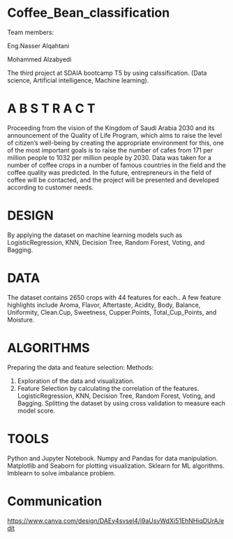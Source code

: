 # Coffee_Bean_classification

Team members:

Eng.Nasser Alqahtani

Mohammed Alzabyedi



The third project at SDAIA bootcamp T5 by using calssification. 
(Data science, Artificial intelligence, Machine learning).


# A B S T R A C T
Proceeding from the vision of the Kingdom of Saudi Arabia 2030 and its
announcement of the Quality of Life Program, which aims to raise the
level of citizen’s well-being by creating the appropriate environment for
this, one of the most important goals is to raise the number of cafes
from 171 per million people to 1032 per million people by 2030.
Data was taken for a number of coffee crops in a number of famous
countries in the field and the coffee quality was predicted. In the future,
entrepreneurs in the field of coffee will be contacted, and the project
will be presented and developed according to customer needs.

# DESIGN
By applying the dataset on machine learning models such as
LogisticRegression, KNN, Decision Tree, Random Forest, Voting, and
Bagging.
# DATA
The dataset contains 2650 crops with 44 features for each.. A few
feature highlights include Aroma, Flavor, Aftertaste, Acidity, Body,
Balance, Uniformity, Clean.Cup, Sweetness, Cupper.Points,
Total_Cup_Points, and Moisture.
# ALGORITHMS 
Preparing the data and feature selection:
Methods:
1. Exploration of the data and visualization.
2. Feature Selection by calculating the
correlation of the features.
LogisticRegression, KNN, Decision Tree,
Random Forest, Voting, and Bagging. Splitting
the dataset by using cross validation to
measure each model score.


# TOOLS
Python and Jupyter Notebook.
Numpy and Pandas for data
manipulation.
Matplotlib and Seaborn for plotting
visualization.
Sklearn for ML algorithms.
Imblearn to solve imbalance problem.


# Communication 

https://www.canva.com/design/DAEy4svsel4/i9aUsyWdXi51EhNHiqDUrA/edit 
